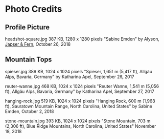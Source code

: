 # Photo Credits

## Profile Picture

headshot-square.jpg 
387 KB, 1280 x 1280 pixels
"Sabine Emden"
by Alyson, [Japser & Fern](https://jasperandfern.com), October 26, 2018


## Mountain Tops

spieser.jpg
389 KB, 1024 x 1024 pixels
"Spieser, 1,651 m (5,417 ft), Allgäu Alps, Bavaria, Germany"
by Katharina Apel, September 26, 2017

reuter-wanne.jpg
468 KB, 1024 x 1024 pixels
"Reuter Wanne, 1,541 m (5,056 ft), Allgäu Alps, Bavaria, Germany"
by Katharina Apel, September 27, 2017

hanging-rock.jpg
519 KB, 1024 x 1024 pixels
"Hanging Rock, 600 m (1,968 ft), Sauratown Mountain Range, North Carolina, United States"
by Sabine Emden, October 2, 2018

stone-mountain.jpg
393 KB, 1024 x 1024 pixels
"Stone Mountain, 703 m (2,306 ft), Blue Ridge Mountains, North Carolina, United States"
November 18, 2018